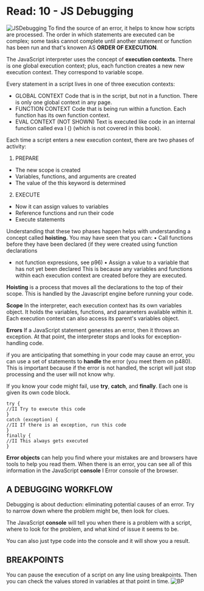 # Read: 10 - JS Debugging
![JSDebugging](https://firebearstudio.com/blog/wp-content/uploads/2015/10/Node.JS-Debugging-Tools.png)
To find the source of an error, it helps to know how scripts are processed.
The order in which statements are executed can be complex; some tasks
cannot complete until another statement or function has been run and that's knowen AS **ORDER OF EXECUTION**.

The JavaScript interpreter uses the concept of **execution contexts**.
There is one global execution context; plus, each function creates a new
new execution context. They correspond to variable scope. 


Every statement in a script lives in one of three
execution contexts:
* GLOBAL CONTEXT
Code that is in the script, but not in a function.
There is only one global context in any page.
* FUNCTION CONTEXT
Code that is being run within a function.
Each function has its own function context.
* EVAL CONTEXT (NOT SHOWN)
Text is executed like code in an internal function
called eva l {) (which is not covered in this book). 


Each time a script enters a new execution context, there are two phases of activity:
1. PREPARE
* The new scope is created
* Variables, functions, and arguments are created
* The value of the this keyword is determined

2. EXECUTE
* Now it can assign values to variables
* Reference functions and run their code
* Execute statements 

Understanding that these two phases happen helps
with understanding a concept called **hoisting.** You
may have seen that you can:
• Call functions before they have been declared
(if they were created using function declarations
- not function expressions, see p96)
• Assign a value to a variable that has not yet been
declared
This is because any variables and functions within
each execution context are created before they are
executed.

**Hoisting** is a process that moves all the declarations to the top of their scope. This is handled by the Javascript engine before running your code.


**Scope**
In the interpreter, each execution context has its own variables object. It holds the variables, functions, and parameters available within it. Each execution context can also access its parent's variables object.

**Errors**
If a JavaScript statement generates an error, then it throws an exception.
At that point, the interpreter stops and looks for exception-handling code. 

if you are anticipating that something in your code
may cause an error, you can use a set of statements
to **handle** the error (you meet them on p480).
This is important because if the error is not handled,
the script will just stop processing and the user will
not know why.

If you know your code might fail, use **try**, **catch**, and **finally**.
Each one is given its own code block.
```
try {
//II Try to execute this code
}
catch (exception) {
//II If there is an exception, run this code
}
finally {
//II This always gets executed
}
```


**Error objects** can help you find where your mistakes are and browsers have tools to help you read them. 
When there is an error, you can see all of this
information in the JavaScript **console** I Error console
of the browser. 

## A DEBUGGING WORKFLOW
Debugging is about deduction: eliminating potential causes of an error.
Try to narrow down where the problem might be, then look for clues. 

The JavaScript **console** will tell you when there is a problem with a script, where to look for the problem, and what kind of issue it seems to be.

You can also just type code into the console and it will show you a result. 

## BREAKPOINTS
You can pause the execution of a script on any line using breakpoints. Then you can check the values stored in variables at that point in time. 
![BP](https://d3of8ou1mslcoj.cloudfront.net/content/uploads/2012/05/javascript_breakpoints1.png)